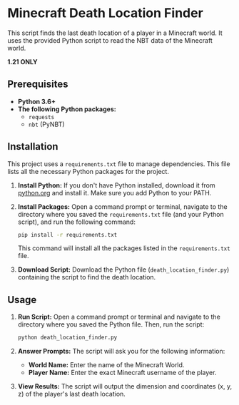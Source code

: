 # Minecraft Death Location Finder

This script finds the last death location of a player in a Minecraft world. It uses the provided Python script to read the NBT data of the Minecraft world.

**1.21 ONLY**

## Prerequisites

*   **Python 3.6+**
*   **The following Python packages:**
    *   `requests`
    *   `nbt` (PyNBT)

## Installation

This project uses a `requirements.txt` file to manage dependencies. This file lists all the necessary Python packages for the project.

1.  **Install Python:** If you don't have Python installed, download it from [python.org](https://www.python.org/downloads/) and install it. Make sure you add Python to your PATH.

2.  **Install Packages:** Open a command prompt or terminal, navigate to the directory where you saved the `requirements.txt` file (and your Python script), and run the following command:

    ```bash
    pip install -r requirements.txt
    ```

    This command will install all the packages listed in the `requirements.txt` file.

3.  **Download Script:** Download the Python file (`death_location_finder.py`) containing the script to find the death location.

## Usage

1.  **Run Script:** Open a command prompt or terminal and navigate to the directory where you saved the Python file. Then, run the script:

    ```bash
    python death_location_finder.py
    ```

2.  **Answer Prompts:** The script will ask you for the following information:

    *   **World Name:** Enter the name of the Minecraft World.
    *   **Player Name:** Enter the exact Minecraft username of the player.

3.  **View Results:** The script will output the dimension and coordinates (x, y, z) of the player's last death location.
